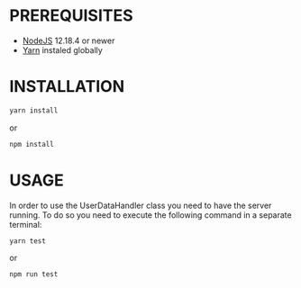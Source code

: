 # PREREQUISITES

* [NodeJS](https://nodejs.org/en/) 12.18.4 or newer
* [Yarn](https://www.npmjs.com/package/yarn) instaled globally

# INSTALLATION

```bash
yarn install
```

or

```bash
npm install
```

# USAGE

In order to use the UserDataHandler class you need to have the server running.
To do so you need to execute the following command in a separate terminal:

```bash
yarn test
```

or


```bash
npm run test
```
